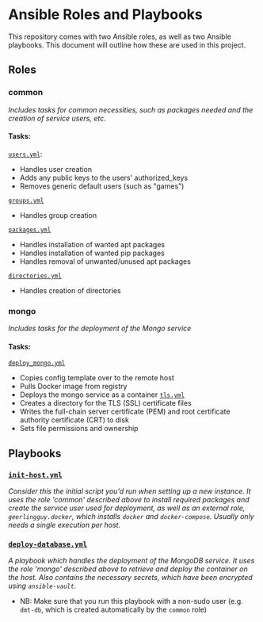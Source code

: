 # Ansible Roles and Playbooks
This repository comes with two Ansible roles, as well as two Ansible playbooks. This document will outline how these are used in this project.

## Roles
### common
_Includes tasks for common necessities, such as packages needed and the creation of service users, etc._
#### Tasks:
[`users.yml`](../roles/common/tasks/users.yml):
- Handles user creation
- Adds any public keys to the users' authorized_keys
- Removes generic default users (such as "games")

[`groups.yml`](../roles/common/tasks/groups.yml)
- Handles group creation

[`packages.yml`](../roles/common/tasks/packages.yml)
- Handles installation of wanted apt packages
- Handles installation of wanted pip packages
- Handles removal of unwanted/unused apt packages

[`directories.yml`](../roles/common/tasks/directories.yml)
- Handles creation of directories

### mongo
_Includes tasks for the deployment of the Mongo service_
#### Tasks:
[`deploy_mongo.yml`](../roles/mongo/tasks/deploy_mongo.yml)
- Copies config template over to the remote host
- Pulls Docker image from registry
- Deploys the mongo service as a container
[`tls.yml`](../roles/mongo/tasks/tls.yml)
- Creates a directory for the TLS (SSL) certificate files
- Writes the full-chain server certificate (PEM) and root certificate authority certificate (CRT) to disk
- Sets file permissions and ownership

## Playbooks
### [`init-host.yml`](../init-host.yml)
_Consider this the initial script you'd run when setting up a new instance. It uses the role 'common' described above to install required packages and create the service user used for deployment, as well as an external role, `geerlingguy.docker`, which installs `docker` and `docker-compose`. Usually only needs a single execution per host._

### [`deploy-database.yml`](../deploy-database.yml)
_A playbook which handles the deployment of the MongoDB service. It uses the role 'mongo' described above to retrieve and deploy the container on the host. Also contains the necessary secrets, which have been encrypted using `ansible-vault`._
- NB: Make sure that you run this playbook with a non-sudo user (e.g. `dmt-db`, which is created automatically by the `common` role)